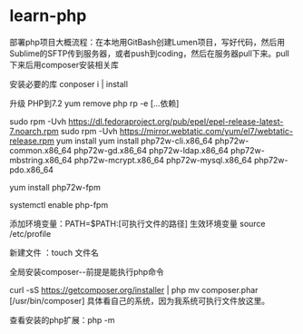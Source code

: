 # learn-php

部署php项目大概流程：在本地用GitBash创建Lumen项目，写好代码，然后用Sublime的SFTP传到服务器，或者push到coding，然后在服务器pull下来。pull下来后用composer安装相关库

安装必要的库 conposer i | install

升级 PHP到7.2
yum remove php
rp -e [...依赖]

sudo rpm -Uvh https://dl.fedoraproject.org/pub/epel/epel-release-latest-7.noarch.rpm
sudo rpm -Uvh https://mirror.webtatic.com/yum/el7/webtatic-release.rpm
yum install yum install  php72w-cli.x86_64 php72w-common.x86_64 php72w-gd.x86_64 php72w-ldap.x86_64 php72w-mbstring.x86_64 php72w-mcrypt.x86_64 php72w-mysql.x86_64 php72w-pdo.x86_64

yum install php72w-fpm

systemctl enable php-fpm

添加环境变量：PATH=$PATH:[可执行文件的路径]
生效环境变量 source /etc/profile

新建文件 ：touch 文件名

全局安装composer--前提是能执行php命令

curl -sS https://getcomposer.org/installer | php
mv composer.phar [/usr/bin/composer] 具体看自己的系统，因为我系统可执行文件放这里。

查看安装的php扩展：php -m 
